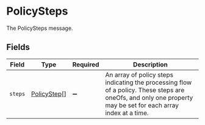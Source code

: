 # PolicySteps

The PolicySteps message.


## Fields

| Field                                                                                                                                                         | Type                                                                                                                                                          | Required                                                                                                                                                      | Description                                                                                                                                                   |
| ------------------------------------------------------------------------------------------------------------------------------------------------------------- | ------------------------------------------------------------------------------------------------------------------------------------------------------------- | ------------------------------------------------------------------------------------------------------------------------------------------------------------- | ------------------------------------------------------------------------------------------------------------------------------------------------------------- |
| `steps`                                                                                                                                                       | [PolicyStep](../../models/shared/policystep.md)[]                                                                                                             | :heavy_minus_sign:                                                                                                                                            | An array of policy steps indicating the processing flow of a policy. These steps are oneOfs, and only one property may be set for each array index at a time. |